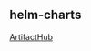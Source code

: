 ## helm-charts

[ArtifactHub](https://artifacthub.io/packages/search?repo=loafoe&sort=relevance&page=1)
